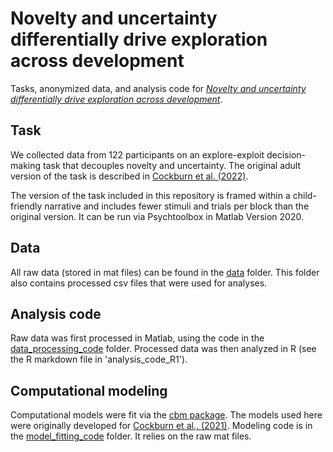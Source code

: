 # Novelty and uncertainty differentially drive exploration across development

Tasks, anonymized data, and analysis code for [*Novelty and uncertainty differentially drive exploration across development*](https://psyarxiv.com/pkn7j).


## Task
We collected data from 122 participants on an explore-exploit decision-making task that decouples novelty and uncertainty. The original adult version of the task is described in [Cockburn et al. (2022)](https://www.cell.com/neuron/fulltext/S0896-6273(22)00502-5?_returnURL=https%3A%2F%2Flinkinghub.elsevier.com%2Fretrieve%2Fpii%2FS0896627322005025%3Fshowall%3Dtrue).

The version of the task included in this repository is framed within a child-friendly narrative and includes fewer stimuli and trials per block than the original version. It can be run via Psychtoolbox in Matlab Version 2020. 

## Data
All raw data (stored in mat files) can be found in the [data](https://github.com/katenuss/exploration/tree/main/data) folder. This folder also contains processed csv files that were used for analyses.

## Analysis code
Raw data was first processed in Matlab, using the code in the [data_processing_code](https://github.com/katenuss/exploration/tree/main/data_processing_code) folder. Processed data was then analyzed in R (see the R markdown file in 'analysis_code_R1').

## Computational modeling
Computational models were fit via the [cbm package](https://github.com/payampiray/cbm). The models used here were originally developed for [Cockburn et al., (2021)](https://www.biorxiv.org/content/10.1101/2021.10.13.464279v1). Modeling code is in the [model_fitting_code](https://github.com/katenuss/exploration/tree/main/model_fitting_code) folder. It relies on the raw mat files.

